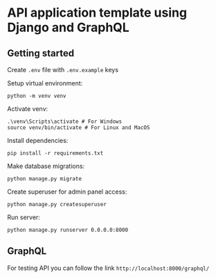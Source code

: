 # API application template using Django and GraphQL

## Getting started

Create `.env` file with `.env.example` keys

Setup virtual environment: 
```shell
python -m venv venv
```

Activate venv: 
```shell
.\venv\Scripts\activate # For Windows
source venv/bin/activate # For Linux and MacOS
```

Install dependencies:
```shell
pip install -r requirements.txt
```

Make database migrations:
```shell
python manage.py migrate
```

Create superuser for admin panel access:
```shell
python manage.py createsuperuser
```

Run server:
```shell
python manage.py runserver 0.0.0.0:8000
```


## GraphQL

For testing API you can follow the link `http://localhost:8000/graphql/`


